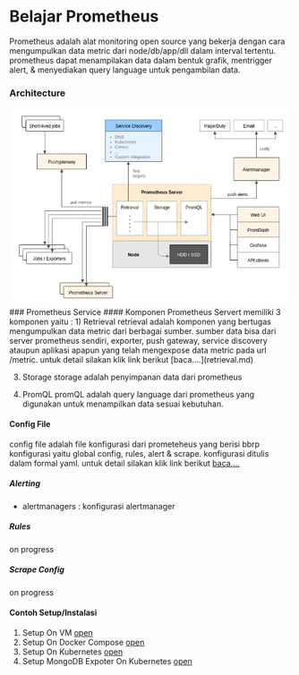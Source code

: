 # Belajar Prometheus

Prometheus adalah alat monitoring open source yang bekerja dengan cara mengumpulkan data metric dari node/db/app/dll dalam interval tertentu. prometheus dapat menampilakan data dalam bentuk grafik, mentrigger alert, & menyediakan query language untuk pengambilan data.


### Architecture
<img src='architecture.png'>
### Prometheus Service
#### Komponen
Prometheus Servert memiliki 3 komponen yaitu :
1) Retrieval
retrieval adalah komponen yang bertugas mengumpulkan data metric dari berbagai sumber. sumber data bisa dari server prometheus sendiri, exporter, push gateway, service discovery ataupun aplikasi apapun yang telah mengexpose data metric pada url /metric. untuk detail silakan klik link berikut [baca....](retrieval.md)

3) Storage
storage adalah penyimpanan data dari prometheus

5) PromQL
promQL adalah query language dari prometheus yang digunakan untuk menampilkan data sesuai kebutuhan.

#### Config File
config file adalah file konfigurasi dari prometeheus yang berisi bbrp konfigurasi yaitu global config, rules, alert & scrape. konfigurasi ditulis dalam formal yaml. untuk detail silakan klik link berikut [baca....](configfile.md)

##### Alerting
* alertmanagers : konfigurasi alertmanager

##### Rules
on progress
##### Scrape Config
on progress
#### Contoh Setup/Instalasi
1) Setup On VM [open](setup_on_vm)
2) Setup On Docker Compose [open](setup_on_docker_compose)
3) Setup On Kubernetes [open](setup_on_kubernetes)
4) Setup MongoDB Expoter On Kubernetes [open](setup_mongodb_exporter_on_kubernetes)
